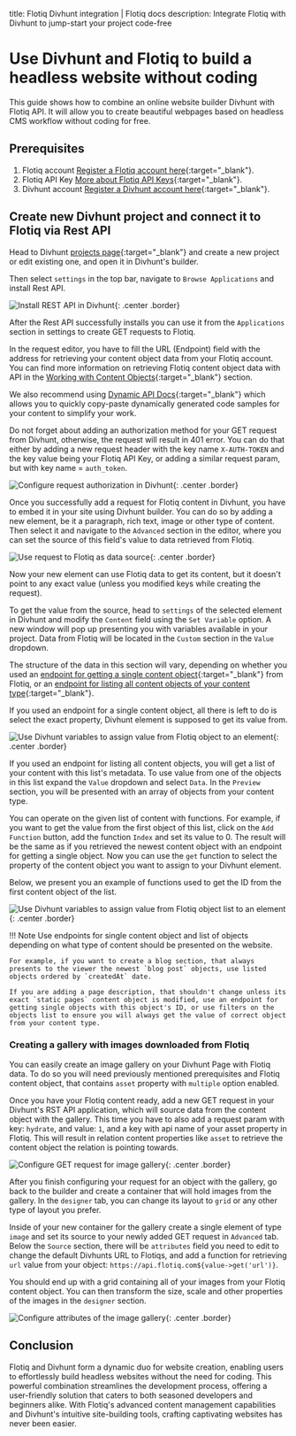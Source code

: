 title: Flotiq Divhunt integration | Flotiq docs
description: Integrate Flotiq with Divhunt to jump-start your project code-free

# Use Divhunt and Flotiq to build a headless website without coding

This guide shows how to combine an online website builder Divhunt with Flotiq API. It will allow you to create beautiful webpages based on headless CMS workflow without coding for free.

## Prerequisites

1. Flotiq account [Register a Flotiq account here](https://editor.flotiq.com/register.html){:target="_blank"}.
2. Flotiq API Key [More about Flotiq API Keys](https://flotiq.com/docs/API/){:target="_blank"}.
3. Divhunt account [Register a Divhunt account here](https://www.divhunt.com/sign-up){:target="_blank"}.

## Create new Divhunt project and connect it to Flotiq via Rest API

Head to Divhunt [projects page](https://www.divhunt.com/projects/){:target="_blank"} and create a new project or edit existing one, and open it in Divhunt's builder.

Then select `settings` in the top bar, navigate to `Browse Applications` and install Rest API.

 ![Install REST API in Divhunt](images/divhunt/divhunt-rest-api-application.png){: .center .border}

After the Rest API successfully installs you can use it from the `Applications` section in settings to create GET requests to Flotiq.

In the request editor, you have to fill the URL (Endpoint) field with the address for retrieving your content object data from your Flotiq account. You can find more information on retrieving Flotiq content object data with API in the [Working with Content Objects](https://flotiq.com/docs/API/content-objects/){:target="_blank"} section.

We also recommend using [Dynamic API Docs](https://flotiq.com/docs/API/dynamic-content-api/#api-docs){:target="_blank"} which allows you to quickly copy-paste dynamically generated code samples for your content to simplify your work.

Do not forget about adding an authorization method for your GET request from Divhunt, otherwise, the request will result in 401 error. You can do that either by adding a new request header with the key name `X-AUTH-TOKEN` and the key value being your Flotiq API Key, or adding a similar request param, but with key name = `auth_token`.

 ![Configure request authorization in Divhunt](images/divhunt/divhunt-rest-api-request-authorization.png){: .center .border}

Once you successfully add a request for Flotiq content in Divhunt, you have to embed it in your site using Divhunt builder. You can do so by adding a new element, be it a paragraph, rich text, image or other type of content. Then select it and navigate to the `Advanced` section in the editor, where you can set the source of this field's value to data retrieved from Flotiq.

 ![Use request to Flotiq as data source](images/divhunt/divhunt-flotiq-divhunt-integration-set-flotiq-source.png){: .center .border}

Now your new element can use Flotiq data to get its content, but it doesn't point to any exact value (unless you modified keys while creating the request).

To get the value from the source, head to `settings` of the selected element in Divhunt and modify the `Content` field using the `Set Variable` option.
A new window will pop up presenting you with variables available in your project. Data from Flotiq will be located in the `Custom` section in the `Value` dropdown.

The structure of the data in this section will vary, depending on whether you used an [endpoint for getting a single content object](https://flotiq.com/docs/API/content-type/getting-co/){:target="_blank"} from Flotiq, or an [endpoint for listing all content objects of your content type](https://flotiq.com/docs/API/content-type/listing-deleted-co/){:target="_blank"}.

If you used an endpoint for a single content object, all there is left to do is select the exact property, Divhunt element is supposed to get its value from.

 ![Use Divhunt variables to assign value from Flotiq object to an element](images/divhunt/getting-value-from-single-cto-source.png){: .center .border}

If you used an endpoint for listing all content objects, you will get a list of your content with this list's metadata. To use value from one of the objects in this list expand the `Value` dropdown and select `Data`. In the `Preview` section, you will be presented with an array of objects from your content type.

You can operate on the given list of content with functions. For example, if you want to get the value from the first object of this list, click on the `Add Function` button, add the function `Index` and set its value to 0. The result will be the same as if you retrieved the newest content object with an endpoint for getting a single object. Now you can use the `get` function to select the property of the content object you want to assign to your Divhunt element.

Below, we present you an example of functions used to get the ID from the first content object of the list.

 ![Use Divhunt variables to assign value from Flotiq object list to an element](images/divhunt/getting-value-from-object-list-source.png){: .center .border}

!!! Note 
    Use endpoints for single content object and list of objects depending on what type of content should be presented on the website.

    For example, if you want to create a blog section, that always presents to the viewer the newest `blog post` objects, use listed objects ordered by `createdAt` date.

    If you are adding a page description, that shouldn't change unless its exact `static pages` content object is modified, use an endpoint for getting single objects with this object's ID, or use filters on the objects list to ensure you will always get the value of correct object from your content type.

### Creating a gallery with images downloaded from Flotiq

You can easily create an image gallery on your Divhunt Page with Flotiq data. To do so you will need previously mentioned prerequisites and Flotiq content object, that contains `asset` property with `multiple` option enabled.

Once you have your Flotiq content ready, add a new GET request in your Divhunt's RST API application, which will source data from the content object with the gallery. This time you have to also add a request param with key: `hydrate`, and value: `1`, and a key with api name of your asset property in Flotiq. This will result in relation content properties like `asset` to retrieve the content object the relation is pointing towards.

![Configure GET request for image gallery](images/divhunt/divhunt-flotiq-gallery-config.png){: .center .border}

After you finish configuring your request for an object with the gallery, go back to the builder and create a container that will hold images from the gallery. In the `designer` tab, you can change its layout to `grid` or any other type of layout you prefer.

Inside of your new container for the gallery create a single element of type `image` and set its source to your newly added GET request in `Advanced` tab.
Below the `Source` section, there will be `attributes` field you need to edit to change the default Divhunts URL to Flotiqs, and add a function for retrieving `url` value from your object: `https://api.flotiq.com${value->get('url')}`.

You should end up with a grid containing all of your images from your Flotiq content object. You can then transform the size, scale and other properties of the images in the `designer` section.

![Configure attributes of the image gallery](images/divhunt/divhunt-flotiq-gallery-attributes-config.png){: .center .border}

## Conclusion

Flotiq and Divhunt form a dynamic duo for website creation, enabling users to effortlessly build headless websites without the need for coding. This powerful combination streamlines the development process, offering a user-friendly solution that caters to both seasoned developers and beginners alike. With Flotiq's advanced content management capabilities and Divhunt's intuitive site-building tools, crafting captivating websites has never been easier.
